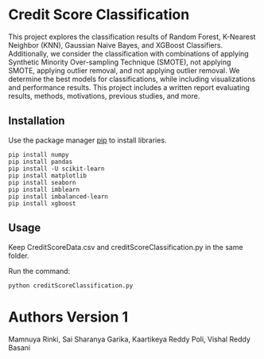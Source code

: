 # Credit Score Classification

This project explores the
classification results of Random Forest, K-Nearest Neighbor (KNN), Gaussian Naive Bayes, and XGBoost
Classifiers. Additionally, we consider the classification with combinations of applying Synthetic Minority
Over-sampling Technique (SMOTE), not applying SMOTE, applying outlier removal, and not applying outlier removal. We determine the best models for classifications, while including visualizations and performance results. This project includes a written report evaluating results, methods, motivations, previous studies, and more.

## Installation

Use the package manager [pip](https://pip.pypa.io/en/stable/) to install libraries.

```
pip install numpy
pip install pandas
pip install -U scikit-learn
pip install matplotlib
pip install seaborn
pip install imblearn
pip install imbalanced-learn
pip install xgboost
```

## Usage
Keep CreditScoreData.csv and creditScoreClassification.py in the same folder. 

Run the command:
```
python creditScoreClassification.py
```

# Authors Version 1
Mamnuya Rinki, Sai Sharanya Garika, Kaartikeya Reddy Poli, Vishal Reddy Basani

